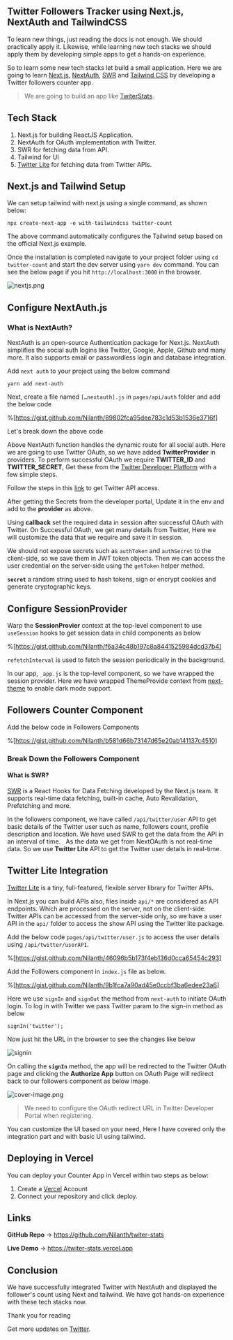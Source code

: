## Twitter Followers Tracker using Next.js, NextAuth and TailwindCSS

To learn new things, just reading the docs is not enough. We should practically apply it. Likewise, while learning new tech stacks we should apply them by developing simple apps to get a hands-on experience. 

So to learn some new tech stacks let build a small application. Here we are going to learn [Next.js](https://nextjs.org/docs/getting-started), [NextAuth](https://next-auth.js.org/getting-started/introduction), [SWR](https://swr.vercel.app/docs/getting-started) and [Tailwind CSS](https://tailwindcss.com/) by developing a Twitter followers counter app. 

> We are going to build an app like [TwiterStats](https://twiter-stats.vercel.app/).

## Tech Stack

1. Next.js for building ReactJS Application.
2. NextAuth for OAuth implementation with Twitter.
3. SWR for fetching data from API.
4. Tailwind for UI
5. [Twitter Lite](https://github.com/draftbit/twitter-lite) for fetching data from Twitter APIs.

## Next.js and Tailwind Setup

We can setup tailwind with next.js using a single command, as shown below:

```
npx create-next-app -e with-tailwindcss twitter-count
```

The above command automatically configures the Tailwind setup based on the official Next.js example.

Once the installation is completed navigate to your project folder using `cd twitter-count` and start the dev server using `yarn dev` command. You can see the below page if you hit `http://localhost:3000` in the browser.

![nextjs.png](https://cdn.hashnode.com/res/hashnode/image/upload/v1641041677306/WLI0jtE4Q.png)

## Configure NextAuth.js

### What is NextAuth?

NextAuth is an open-source Authentication package for Next.js. NextAuth simplifies the social auth logins like Twitter, Google, Apple, Github and many more. It also supports email or passwordless login and database integration.

Add `next auth` to your project using the below command

```
yarn add next-auth
```

Next, create a file named `[…nextauth].js` in `pages/api/auth` folder and add the below code

%[https://gist.github.com/Nilanth/89802fca95dee783c1d53b1536e3716f]

Let's break down the above code

Above NextAuth function handles the dynamic route for all social auth. Here we are going to use Twitter OAuth, so we have added **TwitterProvider** in providers. To perform successful OAuth we require **TWITTER_ID** and **TWITTER_SECRET**, Get these from the [Twitter Developer Platform](https://developer.twitter.com/en) with a few simple steps. 

Follow the steps in this [link](https://developer.twitter.com/en/docs/twitter-api/getting-started/getting-access-to-the-twitter-api) to get Twitter API access.

After getting the Secrets from the developer portal, Update it in the env and add to the **provider** as above. 

Using **callback** set the required data in session after successful OAuth with Twitter. On Successful OAuth, we get many details from Twitter, Here we will customize the data that we require and save it in session. 

We should not expose secrets such as `authToken` and `authSecret` to the client-side, so we save them in JWT token objects. Then we can access the user credential on the server-side using the `getToken` helper method.

**`secret`** a random string used to hash tokens, sign or encrypt cookies and generate cryptographic keys.

## Configure SessionProvider

Warp the **SessionProvier** context at the top-level component to use `useSession` hooks to get session data in child components as below

%[https://gist.github.com/Nilanth/f6a34c48b197c8a8441525984dcd37b4]

`refetchInterval` is used to fetch the session periodically in the background.

In our app, `_app.js` is the top-level component, so we have wrapped the session provider. Here we have wrapped ThemeProvide context from [next-theme](https://github.com/pacocoursey/next-themes) to enable dark mode support. 

## Followers Counter Component

Add the below code in Followers Components

%[https://gist.github.com/Nilanth/b581d66b73147d65e20ab141137c4510]

### Break Down the Followers Component

#### What is SWR?

[SWR](https://swr.vercel.app/docs/getting-started) is a React Hooks for Data Fetching developed by the Next.js team. It supports real-time data fetching, built-in cache, Auto Revalidation, Prefetching and more.

In the followers component, we have called `/api/twitter/user` API to get basic details of the Twitter user such as name, followers count, profile description and location. We have used SWR to get the data from the API in an interval of time.
 
As the data we get from NextOAuth is not real-time data. So we use **Twitter Lite** API to get the Twitter user details in real-time. 

## Twitter Lite Integration

[Twitter Lite](https://github.com/draftbit/twitter-lite) is a tiny, full-featured, flexible server library for Twitter APIs.

In Next.js you can build APIs also, files inside `api/*` are considered as API endpoints. Which are processed on the server, not on the client-side. Twitter APIs can be accessed from the server-side only, so we have a user API in the `api/` folder to access the show API using the Twitter lite package.

Add the below code `pages/api/twitter/user.js` to access the user details using `/api/twitter/userAPI`.

%[https://gist.github.com/Nilanth/46096b5b173f4eb136d0cca65454c293]

Add the Followers component in `index.js` file as below.

%[https://gist.github.com/Nilanth/9b1fca7a90ad45e0ccbf3ba6edee23a6]

Here we use `signIn` and `signOut` the method from `next-auth` to initiate OAuth login. To log in with Twitter we pass Twitter param to the sign-in method as below

```
signIn('twitter');
```

Now just hit the URL in the browser to see the changes like below

![signin](https://cdn.hashnode.com/res/hashnode/image/upload/v1641041767885/XFqy5y00J.png)

On calling the **`signIn`** method, the app will be redirected to the Twitter OAuth page and clicking the **Authorize App** button on OAuth Page will redirect back to our followers component as below image.

![cover-image.png](https://cdn.hashnode.com/res/hashnode/image/upload/v1641041790185/fpIqddGdJ.png)

> We need to configure the OAuth redirect URL in Twitter Developer Portal when registering.

You can customize the UI based on your need, Here I have covered only the integration part and with basic UI using tailwind.


## Deploying in Vercel

You can deploy your Counter App in Vercel within two steps as below:
1. Create a [Vercel](https://vercel.com/signup) Account
2. Connect your repository and click deploy.

## Links

**GitHub Repo** -> https://github.com/Nilanth/twiter-stats

**Live Demo** -> https://twiter-stats.vercel.app

## Conclusion

We have successfully integrated Twitter with NextAuth and displayed the follower's count using Next and tailwind. We have got hands-on experience with these tech stacks now.

Thank you for reading

Get more updates on [Twitter](https://twitter.com/Nilanth).
